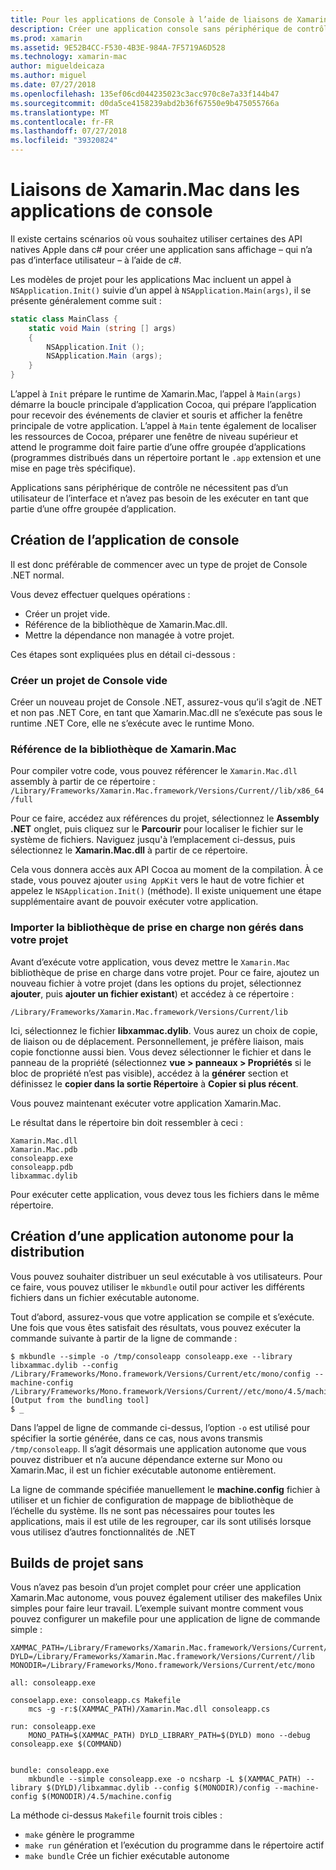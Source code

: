 ```yaml
---
title: Pour les applications de Console à l’aide de liaisons de Xamarin.Mac
description: Créer une application console sans périphérique de contrôle à l’aide de Xamarin.Mac pour accéder aux API de macOS native.
ms.prod: xamarin
ms.assetid: 9E52B4CC-F530-4B3E-984A-7F5719A6D528
ms.technology: xamarin-mac
author: migueldeicaza
ms.author: miguel
ms.date: 07/27/2018
ms.openlocfilehash: 135ef06cd044235023c3acc970c8e7a33f144b47
ms.sourcegitcommit: d0da5ce4158239abd2b36f67550e9b475055766a
ms.translationtype: MT
ms.contentlocale: fr-FR
ms.lasthandoff: 07/27/2018
ms.locfileid: "39320824"
---
```

# <a name="xamarinmac-bindings-in-console-apps"></a>Liaisons de Xamarin.Mac dans les applications de console

Il existe certains scénarios où vous souhaitez utiliser certaines des API natives Apple dans c# pour créer une application sans affichage &ndash; qui n’a pas d’interface utilisateur &ndash; à l’aide de c#.

Les modèles de projet pour les applications Mac incluent un appel à `NSApplication.Init()` suivie d’un appel à `NSApplication.Main(args)`, il se présente généralement comme suit :

```csharp
static class MainClass {
    static void Main (string [] args)
    {
        NSApplication.Init ();
        NSApplication.Main (args);
    }
}
```

L’appel à `Init` prépare le runtime de Xamarin.Mac, l’appel à `Main(args)` démarre la boucle principale d’application Cocoa, qui prépare l’application pour recevoir des événements de clavier et souris et afficher la fenêtre principale de votre application.   L’appel à `Main` tente également de localiser les ressources de Cocoa, préparer une fenêtre de niveau supérieur et attend le programme doit faire partie d’une offre groupée d’applications (programmes distribués dans un répertoire portant le `.app` extension et une mise en page très spécifique).

Applications sans périphérique de contrôle ne nécessitent pas d’un utilisateur de l’interface et n’avez pas besoin de les exécuter en tant que partie d’une offre groupée d’application.

## <a name="creating-the-console-app"></a>Création de l’application de console

Il est donc préférable de commencer avec un type de projet de Console .NET normal.

Vous devez effectuer quelques opérations :

- Créer un projet vide.
- Référence de la bibliothèque de Xamarin.Mac.dll.
- Mettre la dépendance non managée à votre projet.

Ces étapes sont expliquées plus en détail ci-dessous :

### <a name="create-an-empty-console-project"></a>Créer un projet de Console vide

Créer un nouveau projet de Console .NET, assurez-vous qu’il s’agit de .NET et non pas .NET Core, en tant que Xamarin.Mac.dll ne s’exécute pas sous le runtime .NET Core, elle ne s’exécute avec le runtime Mono.

### <a name="reference-the-xamarinmac-library"></a>Référence de la bibliothèque de Xamarin.Mac

Pour compiler votre code, vous pouvez référencer le `Xamarin.Mac.dll` assembly à partir de ce répertoire : `/Library/Frameworks/Xamarin.Mac.framework/Versions/Current//lib/x86_64/full`

Pour ce faire, accédez aux références du projet, sélectionnez le **Assembly .NET** onglet, puis cliquez sur le **Parcourir** pour localiser le fichier sur le système de fichiers.  Naviguez jusqu'à l’emplacement ci-dessus, puis sélectionnez le **Xamarin.Mac.dll** à partir de ce répertoire.

Cela vous donnera accès aux API Cocoa au moment de la compilation.   À ce stade, vous pouvez ajouter `using AppKit` vers le haut de votre fichier et appelez le `NSApplication.Init()` (méthode).   Il existe uniquement une étape supplémentaire avant de pouvoir exécuter votre application.

### <a name="bring-the-unmanaged-support-library-into-your-project"></a>Importer la bibliothèque de prise en charge non gérés dans votre projet

Avant d’exécute votre application, vous devez mettre le `Xamarin.Mac` bibliothèque de prise en charge dans votre projet.   Pour ce faire, ajoutez un nouveau fichier à votre projet (dans les options du projet, sélectionnez **ajouter**, puis **ajouter un fichier existant**) et accédez à ce répertoire :

`/Library/Frameworks/Xamarin.Mac.framework/Versions/Current/lib`

Ici, sélectionnez le fichier **libxammac.dylib**.   Vous aurez un choix de copie, de liaison ou de déplacement.   Personnellement, je préfère liaison, mais copie fonctionne aussi bien.    Vous devez sélectionner le fichier et dans le panneau de la propriété (sélectionnez **vue > panneaux > Propriétés** si le bloc de propriété n’est pas visible), accédez à la **générer** section et définissez le **copier dans la sortie Répertoire** à **Copier si plus récent**.

Vous pouvez maintenant exécuter votre application Xamarin.Mac.

Le résultat dans le répertoire bin doit ressembler à ceci :

```
Xamarin.Mac.dll
Xamarin.Mac.pdb
consoleapp.exe
consoleapp.pdb
libxammac.dylib
```

Pour exécuter cette application, vous devez tous les fichiers dans le même répertoire.

## <a name="building-a-standalone-application-for-distribution"></a>Création d’une application autonome pour la distribution

Vous pouvez souhaiter distribuer un seul exécutable à vos utilisateurs.  Pour ce faire, vous pouvez utiliser le `mkbundle` outil pour activer les différents fichiers dans un fichier exécutable autonome.

Tout d’abord, assurez-vous que votre application se compile et s’exécute.   Une fois que vous êtes satisfait des résultats, vous pouvez exécuter la commande suivante à partir de la ligne de commande :

```
$ mkbundle --simple -o /tmp/consoleapp consoleapp.exe --library libxammac.dylib --config /Library/Frameworks/Mono.framework/Versions/Current/etc/mono/config --machine-config /Library/Frameworks/Mono.framework/Versions/Current//etc/mono/4.5/machine.config
[Output from the bundling tool]
$ _
```

Dans l’appel de ligne de commande ci-dessus, l’option `-o` est utilisé pour spécifier la sortie générée, dans ce cas, nous avons transmis `/tmp/consoleapp`.   Il s’agit désormais une application autonome que vous pouvez distribuer et n’a aucune dépendance externe sur Mono ou Xamarin.Mac, il est un fichier exécutable autonome entièrement.

La ligne de commande spécifiée manuellement le **machine.config** fichier à utiliser et un fichier de configuration de mappage de bibliothèque de l’échelle du système.   Ils ne sont pas nécessaires pour toutes les applications, mais il est utile de les regrouper, car ils sont utilisés lorsque vous utilisez d’autres fonctionnalités de .NET

## <a name="project-less-builds"></a>Builds de projet sans

Vous n’avez pas besoin d’un projet complet pour créer une application Xamarin.Mac autonome, vous pouvez également utiliser des makefiles Unix simples pour faire leur travail.   L’exemple suivant montre comment vous pouvez configurer un makefile pour une application de ligne de commande simple :

```
XAMMAC_PATH=/Library/Frameworks/Xamarin.Mac.framework/Versions/Current//lib/x86_64/full/
DYLD=/Library/Frameworks/Xamarin.Mac.framework/Versions/Current//lib
MONODIR=/Library/Frameworks/Mono.framework/Versions/Current/etc/mono

all: consoleapp.exe

consoelapp.exe: consoleapp.cs Makefile
    mcs -g -r:$(XAMMAC_PATH)/Xamarin.Mac.dll consoleapp.cs
    
run: consoleapp.exe
    MONO_PATH=$(XAMMAC_PATH) DYLD_LIBRARY_PATH=$(DYLD) mono --debug consoleapp.exe $(COMMAND)


bundle: consoleapp.exe
    mkbundle --simple consoleapp.exe -o ncsharp -L $(XAMMAC_PATH) --library $(DYLD)/libxammac.dylib --config $(MONODIR)/config --machine-config $(MONODIR)/4.5/machine.config
```

La méthode ci-dessus `Makefile` fournit trois cibles :

- `make` génère le programme
- `make run` génération et l’exécution du programme dans le répertoire actif
- `make bundle` Crée un fichier exécutable autonome
